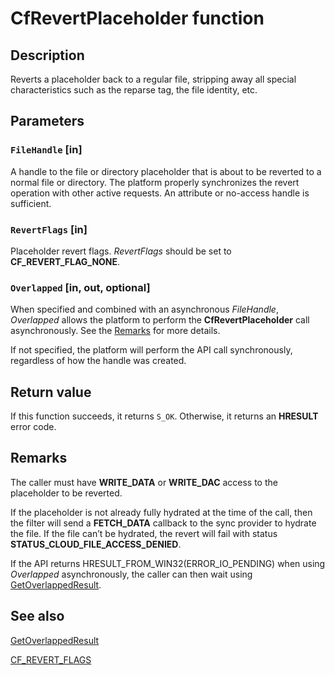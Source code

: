 # CfRevertPlaceholder function

## Description

Reverts a placeholder back to a regular file, stripping away all special characteristics such as the reparse tag, the file identity, etc.

## Parameters

### `FileHandle` [in]

A handle to the file or directory placeholder that is about to be reverted to a normal file or directory. The platform properly synchronizes the revert operation with other active requests. An attribute or no-access handle is sufficient.

### `RevertFlags` [in]

Placeholder revert flags. *RevertFlags* should be set to **CF_REVERT_FLAG_NONE**.

### `Overlapped` [in, out, optional]

When specified and combined with an asynchronous *FileHandle*, *Overlapped* allows the platform to perform the **CfRevertPlaceholder** call asynchronously. See the [Remarks](https://learn.microsoft.com/windows/win32/api/cfapi/nf-cfapi-cfrevertplaceholder#-remarks) for more details.

If not specified, the platform will perform the API call synchronously, regardless of how the handle was created.

## Return value

If this function succeeds, it returns `S_OK`. Otherwise, it returns an **HRESULT** error code.

## Remarks

The caller must have **WRITE_DATA** or **WRITE_DAC** access to the placeholder to be reverted.

If the placeholder is not already fully hydrated at the time of the call, then the filter will send a **FETCH_DATA** callback to the sync provider to hydrate the file. If the file can’t be hydrated, the revert will fail with status **STATUS_CLOUD_FILE_ACCESS_DENIED**.

If the API returns HRESULT_FROM_WIN32(ERROR_IO_PENDING) when using *Overlapped* asynchronously, the caller can then wait using [GetOverlappedResult](https://learn.microsoft.com/windows/win32/api/ioapiset/nf-ioapiset-getoverlappedresult).

## See also

[GetOverlappedResult](https://learn.microsoft.com/windows/win32/api/ioapiset/nf-ioapiset-getoverlappedresult)

[CF_REVERT_FLAGS](https://learn.microsoft.com/windows/win32/api/cfapi/ne-cfapi-cf_revert_flags)